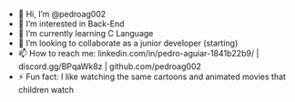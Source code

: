 - 👋 Hi, I’m @pedroag002
- 👀 I’m interested in Back-End
- 🌱 I’m currently learning C Language
- 💞️ I’m looking to collaborate as a junior developer (starting) 
- 📫 How to reach me: linkedin.com/in/pedro-aguiar-1841b22b9/ | discord.gg/BPqaWk8z | github.com/pedroag002
- ⚡ Fun fact: I like watching the same cartoons and animated movies that children watch

<!---
pedroag002/pedroag002 is a ✨ special ✨ repository because its `README.md` (this file) appears on your GitHub profile.
You can click the Preview link to take a look at your changes.
--->
